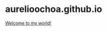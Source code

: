 # aurelioochoa.github.io

<a href="https://aurelioochoa.github.io" target="_blak">Welcome to my world!<a/>
